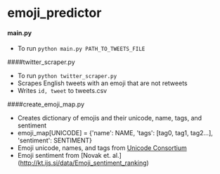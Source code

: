 # emoji_predictor

#### main.py
  - To run `python main.py PATH_TO_TWEETS_FILE`
  
  
####twitter_scraper.py
  - To run `python twitter_scraper.py`
  - Scrapes English tweets with an emoji that are not retweets
  - Writes `id, tweet` to tweets.csv
 

####create_emoji_map.py
  - Creates dictionary of emojis and their unicode, name, tags, and sentiment
  - emoji_map[UNICODE] = {'name': NAME, 'tags': [tag0, tag1, tag2...], 'sentiment': SENTIMENT}
  - Emoji unicode, names, and tags from [Unicode Consortium](http://www.unicode.org/emoji/charts/emoji-list.html)
  - Emoji sentiment from [Novak et. al.] (http://kt.ijs.si/data/Emoji_sentiment_ranking)
 
